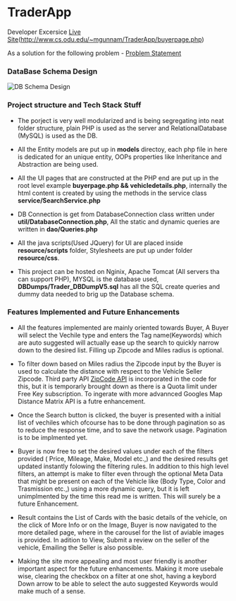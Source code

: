 # TraderApp 
Developer Excersice [Live Site](http://www.cs.odu.edu/~mgunnam/TraderApp/buyerpage.php)(http://www.cs.odu.edu/~mgunnam/TraderApp/buyerpage.php)

As a solution for the following problem - [Problem Statement](http://www.cs.odu.edu/~mgunnam/TraderApp/misc/DeveloperExercise_MaheedharGunnam.pdf)



### DataBase Schema Design
![DB Schema Design](http://www.cs.odu.edu/~mgunnam/TraderApp/misc/DBDesign.JPG)


### Project structure and Tech Stack Stuff
* The porject is very well modularized and is being segregating into neat folder structure, plain PHP is used as the server and RelationalDatabase (MySQL) is used as the DB. 

* All the Entity models are put up in **models** directoy, each php file in here is dedicated for an unique entity, OOPs properties like Inheritance and Abstraction are being used.

* All the UI pages that are constructed at the PHP end are put up in the root level example **buyerpage.php && vehicledetails.php**, internally the html content is created by using the methods in the service class **service/SearchService.php**

* DB Connection is get from DatabaseConnection class written under **util/DatabaseConnection.php**, All the static and dynamic queries are written in **dao/Queries.php**

* All the java scripts(Used JQuery) for UI are placed inside **resource/scripts** folder, Stylesheets are put up under folder **resource/css**.

* This project can be hosted on Nginix, Apache Tomcat (All servers tha can support PHP), MYSQL is the database used, **DBDumps/Trader_DBDumpV5.sql** has all the SQL create queries and dummy data needed to brig up the Database schema.


### Features Implemented and Future Enhancements
* All the features implemented are mainly oriented towards Buyer, A Buyer will select the Vechile type and enters the Tag name(Keywords) which are auto suggested will actually ease up the search to quickly narrow down to the desired list. Filling up Zipcode and Miles radius is optional.

* To filter down based on Miles radius the Zipcode input by the Buyer is used to calculate the distance with respect to the Vehicle Seller Zipcode. Third party API [ZipCode API](https://www.zipcodeapi.com/) is incorporated in the code for this, but it is temporarly brought down as there is a Quota limit under Free Key subscription. To ingerate with more advannced Googles Map Distance Matrix API is a futre enhancement.

* Once the Search button is clicked, the buyer is presented with a initial list of vechiles which ofcourse has to be done through pagination so as to reduce the response time, and to save the network usage. Pagination is to be implmented yet.

* Buyer is now free to set the desired values under each of the filters provided ( Price, Mileage, Make, Model etc.,) and the desired results get updated instantly folowing the filtering rules. In addition to this high level filters, an attempt is make to filter even through the optional Meta Data that might be present on each of the Vehicle like (Body Type, Color and Trasmission etc.,) using a more dynamic query, but it is left unimplmented by the time this read me is written. This will surely be a future Enhancement.

* Result contains the List of Cards with the basic details of the vehicle, on the click of More Info or on the Image, Buyer is now navigated to the more detailed page, where in the carousel for the list of aviable images is provided. In adition to View, Submit a review on the seller of the vehicle, Emailing the Seller is also possible.

* Making the site more appealing and most user friendly is another important aspect for the future enhancements. Making it more usebale wise, clearing the checkbox on a filter at one shot, having a keybord Down arrow to be able to select the auto suggested Keywords would make much of a sense.



























